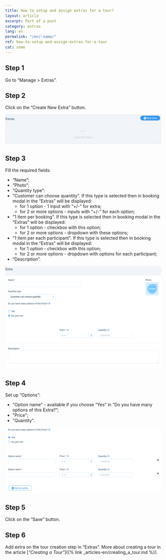 ```yaml
---
title: How to setup and assign extras for a tour?
layout: article
excerpt: Part of a post
category: extras
lang: en
permalink: "/en/:name/"
ref: how-to-setup-and-assign-extras-for-a-tour
cat: some
---
```


## **Step 1**

Go to “Manage > Extras”.

## **Step 2**

Click on the “Create New Extra” button.

![How_to_setup_and_assign_extras_for_a_tour1](/assets/images/how_to_setup_and_assign_extras_for_a_tour1.png)

## **Step 3**

Fill the required fields:

- “Name”;
- “Photo”;
- “Quantity type”:
- "Customer can choose quantity". If this type is selected then in booking modal in the “Extras” will be displayed:
    - for 1 option - 1 input with “+/-” for extra;
    - for 2 or more options - inputs with “+/-” for each option;
- "1 item per booking". If this type is selected then in booking modal in the “Extras” will be displayed:
    - for 1 option - checkbox with this option;
    - for 2 or more options - dropdown with these options;
- "1 item per each participant". If this type is selected then in booking modal in the “Extras” will be displayed:
    - for 1 option - checkbox with this option;
    - for 2 or more options - dropdown with options for each participant;
- “Description”.

![How_to_setup_and_assign_extras_for_a_tour2](/assets/images/how_to_setup_and_assign_extras_for_a_tour2.png)

## **Step 4**

Set up “Options”:
- "Option name" - available if you choose “Yes” in “Do you have many options of this Extra?”;
- "Price";
- "Quantity".

![How_to_setup_and_assign_extras_for_a_tour3](/assets/images/how_to_setup_and_assign_extras_for_a_tour3.png)

## **Step 5**

Click on the “Save” button.

## **Step 6**

Add extra on the tour creation step in “Extras”. More about creating a tour in the article [*“Creating a Tour”*]({% link _articles-en/creating_a_tour.md %}).
